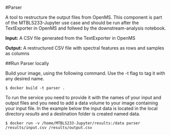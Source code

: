 #Parser

A tool to restructure the output files from OpenMS. This component is part of the MTBLS233-Jupyter use case and should be run after the TextExporter in OpenMS and follwed by the downstream-analysis notebook.

**Input:** A CSV file generated from the TextExporter in OpenMS

**Output:** A restructured CSV file with spectral features as rows and samples as columns


##Run Parser locally

Build your image, using the following command. Use the -t flag to tag it with any desired name.

```
$ docker build -t parser .
```
To run the service you need to provide it with the names of your input and output files and you need to add a data volume to your image containing your input file. In the example below the input data is located in the local directory *results* and a destination folder is created named data. 

```
$ docker run -v /home/MTBLS233-Jupyter/results:/data parser /results/input.csv /results/output.csv
```
